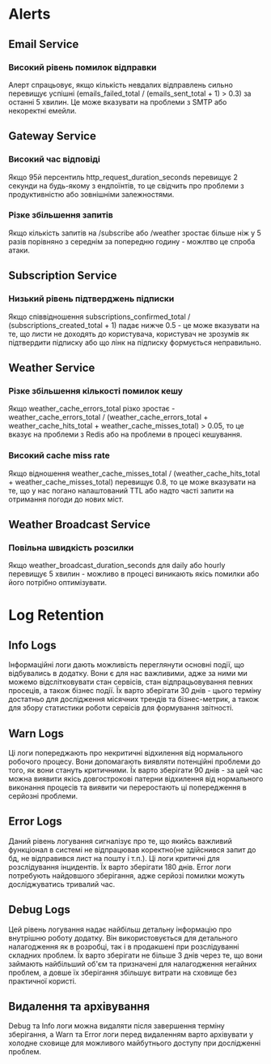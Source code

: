 # Alerts

## Email Service

### Високий рівень помилок відправки

Алерт спрацьовує, якщо кількість невдалих відправлень сильно перевищує успішні (emails_failed_total / (emails_sent_total + 1) > 0.3) за останні 5 хвилин.
Це може вказувати на проблеми з SMTP або некоректні емейли.

## Gateway Service

### Високий час відповіді

Якщо 95й персентиль http_request_duration_seconds перевищує 2 секунди на будь-якому з ендпоїнтів, то це свідчить про проблеми з продуктивністю або зовнішніми залежностями.

### Різке збільшення запитів

Якщо кількість запитів на /subscribe або /weather зростає більше ніж у 5 разів порівняно з середнім за попередню годину - можлтво це спроба атаки.



## Subscription Service

### Низький рівень підтверджень підписки

Якщо співвідношення subscriptions_confirmed_total / (subscriptions_created_total + 1) падає нижче 0.5 - це може вказувати на те, що листи не доходять до користувача, користувач не зрозумів як підтвердити підписку або що лінк на підписку формується неправильно.





## Weather Service

### Різке збільшення кількості помилок кешу

Якщо weather_cache_errors_total різко зростає - weather_cache_errors_total / (weather_cache_errors_total + weather_cache_hits_total + weather_cache_misses_total) > 0.05, то це вказує на проблеми з Redis або на проблеми в процесі кешування.

### Високий cache miss rate

Якщо відношення weather_cache_misses_total / (weather_cache_hits_total + weather_cache_misses_total) перевищує 0.8, то це може вказувати на те, що у нас погано налаштований TTL або надто часті запити на отримання погоди до нових міст.



## Weather Broadcast Service

### Повільна швидкість розсилки

Якщо weather_broadcast_duration_seconds для daily або hourly перевищує 5 хвилин - можливо в процесі виникають якісь помилки або його потрібно оптимізувати.






# Log Retention

## Info Logs

Інформаційні логи дають можливість переглянути основні події, що відбувались в додатку. Вони є для нас важливими, адже за ними ми можемо відслітковувати стан сервісів, стан відпрацьовування певних просеців, а також бізнес події. Їх варто зберігати 30 днів - цього терміну достатньо для дослідження місячних трендів та бізнес-метрик, а також для збору статистики роботи сервісів для формування звітності.

## Warn Logs

Ці логи попереджають про некритичні відхилення від нормального робочого процесу. Вони допомагають виявляти потенційні проблеми до того, як вони стануть критичними. Їх варто зберігати 90 днів - за цей час можна виявити якісь довгострокові патерни відхилення від нормального виконання процесів та виявити чи переростають ці попередження в серйозні проблеми.

## Error Logs

Даний рівень логування сигналізує про те, що якийсь важливий функціонал в системі не відпрацював коректно(не здійснився запит до бд, не відправився лист на пошту і т.п.). Ці логи критичні для розслідування інцидентів. Їх варто зберігати 180 днів. Error логи потребують найдовшого зберігання, адже серйозі помилки можуть досліджуватись тривалий час.

## Debug Logs

Цей рівень логування надає найбільш детальну інформацію про внутрішню роботу додатку. Він використовується для детального налагодження як в розробці, так і в продакшені при розслідуванні складних проблем. Їх варто зберігати не більше 3 днів через те, що вони займають найбільший об'єм та призначені для налагодження негайних проблем, а довше їх зберігання збільшує витрати на сховище без практичної користі.


## Видалення та архівування
Debug та Info логи можна видаляти після завершення терміну зберігання, а Warn та Error логи перед видаленням варто архівувати у холодне сховище для можливого майбутнього доступу при дослідженні проблем.